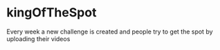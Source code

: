 # kingOfTheSpot
Every week a new challenge is created and people try to get the spot by uploading their videos
